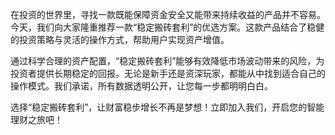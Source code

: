 在投资的世界里，寻找一款既能保障资金安全又能带来持续收益的产品并不容易。今天，我们向大家隆重推荐一款“稳定搬砖套利”的优选方案。这款产品结合了稳健的投资策略与灵活的操作方式，帮助用户实现资产增值。

通过科学合理的资产配置，“稳定搬砖套利”能够有效降低市场波动带来的风险，为投资者提供长期稳定的回报。无论是新手还是资深玩家，都能从中找到适合自己的操作模式。我们承诺，所有数据透明公开，让您每一步都明明白白。

选择“稳定搬砖套利”，让财富稳步增长不再是梦想！立即加入我们，开启您的智能理财之旅吧！